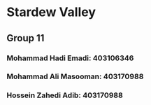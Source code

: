 # Stardew Valley 

## Group 11

### Mohammad Hadi Emadi: 403106346
### Mohammad Ali Masooman: 403170988
### Hossein Zahedi Adib: 403170988